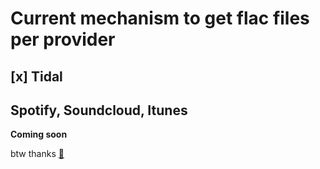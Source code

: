 # Current mechanism to get flac files per provider

## [x] Tidal 

## Spotify, Soundcloud, Itunes

**Coming soon**

btw thanks [🙏](https://github.com/yaronzz/Tidal-Media-Downloader)
